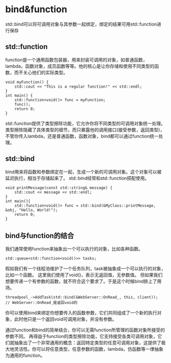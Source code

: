 # bind&function

std::bind可以将可调用对象与其参数一起绑定，绑定的结果可用std::function进行保存

## std::function

function是一个通用函数包装器，用来封装可调用的对象，如普通函数，lambda，函数对象，成员函数等等。他的核心是让你存储和使用不同类型的函数，而不关心他们的实际类型。

```
void myFunction() {
    std::cout << "This is a regular function!" << std::endl;
}
int main() {
    std::function<void()> func = myFunction;
    func();
    return 0;
}
```

std::function提供了类型擦除功能，它允许你将不同类型的可调用对象统一处理。
类型擦除隐藏了具体类型的细节，而只暴露他的调用接口(接受参数，返回类型)，不管你传入lambda，还是普通函数，函数对象，bind都可以通过function统一处理。

## std::bind

bind用来将函数和参数绑定在一起，生成一个新的可调用对象。这个对象可以被延迟执行，相当于存储起来了。
std::bind经常和std::function搭配使用。

```
void printMessage(const std::string& message) {
    std::cout << message << std::endl;
}
int main(){
    std::function<void()> func = std::bind(&MyClass::printMessage, &obj, "Hello, World!");
    return 0;
}

```

## bind与function的结合

我们通常使用function来抽象出一个可以执行的对象，比如各种函数。

```
std::queue<std::function<void()>> tasks;
```

假如我们有一个线程池维护了一个任务队列，task被抽象成一个可以执行的对象，比如一个函数。
这里我们使用了void()，表示无返回值，无参数值。
但如果我们想要传递一个有参数的函数，就不符合这个要求了。于是这个时候bind排上了用场。

```
threadpool_->AddTask(std::bind(&WebServer::OnRead_, this, client));
// WebServer::OnRead_是返回void的
```

你可以使用bind来绑定你想要传入的函数参数，它们共同组成了一个新的执行对象，此时他只是一个返回void可调用对象，并没有参数。

通过function和bind的简单结合，你可以无需function所管理的函数对象所接受的参数不同。
再得益于function的类型擦除功能，它支持接受各类可调用对象，它们就抽象出了一个非常通用的概念：返回特定类型的任意可调用对象，这提供了极大地灵活性。你可以将任意类型，任意参数的函数，lambda，仿函数等一律抽象为通用的function。